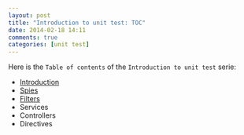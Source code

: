 ```yaml
---
layout: post
title: "Introduction to unit test: TOC"
date: 2014-02-18 14:11
comments: true
categories: [unit test]
---
```


Here is the `Table of contents` of the `Introduction to unit test` serie:

* [Introduction](/blog/2014/02/introduction-to-unit-test-introduction)
* [Spies](/blog/2014/03/introduction-to-unit-test-spies)
* [Filters](/blog/2014/04/introduction-to-unit-test-filters)
* Services
* Controllers
* Directives